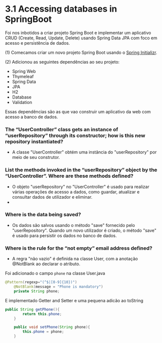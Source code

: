 # 3.1 Accessing databases in SpringBoot

Foi nos inbotidos a criar projeto Spring Boot e implementar um aplicativo CRUD (Create, Read, Update, Delete) usando Spring Data JPA com foco em acesso e persistência de dados. 

(1) Comecamos criar um novo projeto Spring Boot usando o [Spring Initializr](https://start.spring.io/).

(2) Adicionou as seguintes dependências ao seu projeto: 
* Spring Web
* Thymeleaf
* Spring Data
* JPA
* H2 
* Database
* Validation

Essas dependências são as que vao construir um aplicativo da web com acesso a banco de dados.
### The “UserController” class gets an instance of “userRepository” through its constructor; how is this new repository instantiated?
* A classe "UserController" obtém uma instância do "userRepository" por meio de seu construtor. 

### List the methods invoked in the “userRepository” object by the “UserController”. Where are these methods defined?

+ O objeto "userRepository" no "UserController" é usado para realizar várias operações de acesso a dados, como guardar, atualizar e consultar dados de utilizador e eliminar.
+ 
### Where is the data being saved?
* Os dados são salvos usando o método "save" fornecido pelo "userRepository". Quando um novo utilizador é criado, o método "save" é usado para persistir os dados no banco de dados.

### Where is the rule for the “not empty” email address defined?
* A regra "não vazio" é definida na classe User, com a anotação @NotBlank ao declarar o atributo.

Foi adicionado o campo `phone` na classe User.java
```java
@Pattern(regexp="(^$|[0-9]{10})")
    @NotBlank(message = "Phone is mandatory")
    private String phone;
```
E implementado Getter and Setter e uma pequena adicão ao toString
```java
public String getPhone(){
        return this.phone;
    }

    public void setPhone(String phone){
        this.phone = phone;
    }
```
